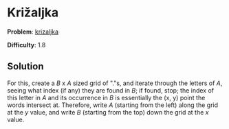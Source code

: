 # Križaljka

**Problem**: [krizaljka](https://open.kattis.com/problems/krizaljka)

**Difficulty**: 1.8

## Solution

For this, create a *B* x *A* sized grid of "."s, and iterate through the letters of *A*, seeing what index (if any) they are found in *B*; if found, stop; the index of this letter in *A* and its occurrence in *B* is essentially the (x, y) point the words intersect at. Therefore, write *A* (starting from the left) along the grid at the *y* value, and write *B* (starting from the top) down the grid at the *x* value.
